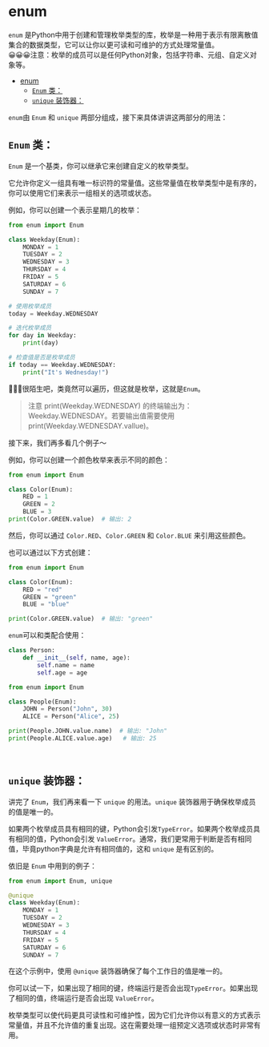 # enum
`enum` 是Python中用于创建和管理枚举类型的库，枚举是一种用于表示有限离散值集合的数据类型，它可以让你以更可读和可维护的方式处理常量值。<br>
😀😀😀注意：枚举的成员可以是任何Python对象，包括字符串、元组、自定义对象等。<br>

- [enum](#enum)
  - [`Enum` 类：](#enum-类)
  - [`unique` 装饰器：](#unique-装饰器)

`enum`由 `Enum` 和 `unique` 两部分组成，接下来具体讲讲这两部分的用法：<br>

## `Enum` 类：
`Enum` 是一个基类，你可以继承它来创建自定义的枚举类型。<br>

它允许你定义一组具有唯一标识符的常量值。这些常量值在枚举类型中是有序的，你可以使用它们来表示一组相关的选项或状态。<br>

例如，你可以创建一个表示星期几的枚举：<br>
```python
from enum import Enum

class Weekday(Enum):
    MONDAY = 1
    TUESDAY = 2
    WEDNESDAY = 3
    THURSDAY = 4
    FRIDAY = 5
    SATURDAY = 6
    SUNDAY = 7

# 使用枚举成员
today = Weekday.WEDNESDAY

# 迭代枚举成员
for day in Weekday:
    print(day)

# 检查值是否是枚举成员
if today == Weekday.WEDNESDAY:
    print("It's Wednesday!")
```
🫠🫠🫠很陌生吧，类竟然可以遍历，但这就是枚举，这就是`Enum`。<br>
> 注意 print(Weekday.WEDNESDAY) 的终端输出为：Weekday.WEDNESDAY。若要输出值需要使用 print(Weekday.WEDNESDAY.vallue)。

接下来，我们再多看几个例子～<br>


例如，你可以创建一个颜色枚举来表示不同的颜色：<br>

```python
from enum import Enum

class Color(Enum):
    RED = 1
    GREEN = 2
    BLUE = 3
print(Color.GREEN.value)  # 输出: 2
```

然后，你可以通过 `Color.RED`、`Color.GREEN` 和 `Color.BLUE` 来引用这些颜色。<br>

也可以通过以下方式创建：<br>
```python
from enum import Enum

class Color(Enum):
    RED = "red"
    GREEN = "green"
    BLUE = "blue"

print(Color.GREEN.value)  # 输出: "green"
```

`enum`可以和类配合使用：<br>
```python
class Person:
    def __init__(self, name, age):
        self.name = name
        self.age = age

from enum import Enum

class People(Enum):
    JOHN = Person("John", 30)
    ALICE = Person("Alice", 25)

print(People.JOHN.value.name)  # 输出: "John"
print(People.ALICE.value.age)   # 输出: 25
```
<br>

## `unique` 装饰器：
讲完了 `Enum`，我们再来看一下 `unique` 的用法。`unique` 装饰器用于确保枚举成员的值是唯一的。<br>

如果两个枚举成员具有相同的键，Python会引发`TypeError`。如果两个枚举成员具有相同的值，Python会引发 `ValueError`。通常，我们更常用于判断是否有相同值，毕竟python字典是允许有相同值的，这和 `unique` 是有区别的。<br>

依旧是 `Enum` 中用到的例子：<br>

```python
from enum import Enum, unique

@unique
class Weekday(Enum):
    MONDAY = 1
    TUESDAY = 2
    WEDNESDAY = 3
    THURSDAY = 4
    FRIDAY = 5
    SATURDAY = 6
    SUNDAY = 7
```

在这个示例中，使用 `@unique` 装饰器确保了每个工作日的值是唯一的。<br>

你可以试一下，如果出现了相同的键，终端运行是否会出现`TypeError`。如果出现了相同的值，终端运行是否会出现 `ValueError`。<br>

枚举类型可以使代码更具可读性和可维护性，因为它们允许你以有意义的方式表示常量值，并且不允许值的重复出现。这在需要处理一组预定义选项或状态时非常有用。<br>